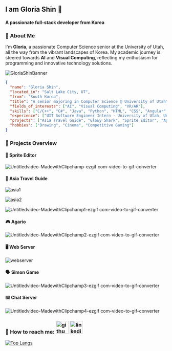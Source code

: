 ## I am Gloria Shin 👋
#### A passionate full-stack developer from Korea


### 👤 About Me


I'm **Gloria**, a passionate Computer Science senior at the University of Utah, all the way from the vibrant landscapes of Korea. 
My academic journey is steered towards **AI** and **Visual Computing**, reflecting my enthusiasm for programming and innovative technology solutions.


![GloriaShinBanner](https://github.com/bestcreator01/bestcreator01/assets/122410772/a30518d1-475e-41f0-a658-fd270992258e)

```json
{
  "name": "Gloria Shin",
  "located_in": "Salt Lake City, UT",
  "from": "South Korea",
  "title": "A senior majoring in Computer Science @ University of Utah",
  "fields_of_interests": ["AI", "Visual Computing", "VR/AR"],
  "skills": ["C/C++", "C#", "Java", "Python", "HTML", "CSS", "Angular", "JavaScript", "SQL", "GIT", "Docker", "Linux", "Arduino", "etc."],
  "experience": ["UIT Software Engineer Intern - University of Utah, University Support Services (March 2024 ~)"],
  "projects": ["Asia Travel Guide", "Glowy Shark", "Sprite Editor", "Agario", "Web Server", "Simon Game", "Chat Server"],
  "hobbies": ["Drawing", "Cinema", "Competitive Gaming"]
}
```


### 🔭 Projects Overview

#### 🎨 **Sprite Editor**

![Untitledvideo-MadewithClipchamp-ezgif com-video-to-gif-converter](https://github.com/bestcreator01/bestcreator01/assets/122410772/2f0ac0d6-5f11-4133-b54f-b5c21e69cbaa)




#### 📍 **Asia Travel Guide**

![asia1](https://github.com/bestcreator01/bestcreator01/assets/122410772/3d68251c-215a-4bc5-86aa-23420f42de19)

![asia2](https://github.com/bestcreator01/bestcreator01/assets/122410772/ea15252d-8728-41aa-8214-39dd27c9c671)

![Untitledvideo-MadewithClipchamp1-ezgif com-video-to-gif-converter](https://github.com/bestcreator01/bestcreator01/assets/122410772/520d54a0-f4ef-4101-bd86-cb465a6002af)




#### 🎮 **Agario**

![Untitledvideo-MadewithClipchamp2-ezgif com-video-to-gif-converter](https://github.com/bestcreator01/bestcreator01/assets/122410772/e952ce0e-0ef8-4d27-9e52-89aba7453ce1)




#### 🖥️ **Web Server**

![webserver](https://github.com/bestcreator01/bestcreator01/assets/122410772/bf3ec7d3-e17e-4959-a887-5259a57bdd91)




#### 🗣️ **Simon Game**

![Untitledvideo-MadewithClipchamp3-ezgif com-video-to-gif-converter](https://github.com/bestcreator01/bestcreator01/assets/122410772/afb1511a-b61a-4548-8bb6-eb423c319ef8)




#### ⌨️ **Chat Server**

![Untitledvideo-MadewithClipchamp4-ezgif com-video-to-gif-converter](https://github.com/bestcreator01/bestcreator01/assets/122410772/8f9a937f-d8ca-4c8f-8ddd-b86fea634875)





### 👤 How to reach me: [<img src='https://cdn.jsdelivr.net/npm/simple-icons@3.0.1/icons/github.svg' alt='github' height='40'>](https://github.com/bestcreator01)  [<img src='https://cdn.jsdelivr.net/npm/simple-icons@3.0.1/icons/linkedin.svg' alt='linkedin' height='40'>](https://www.linkedin.com/in/gloria-shin-16b05a230/)

[![Top Langs](https://github-readme-stats.vercel.app/api/top-langs/?username=bestcreator01)](https://github.com/anuraghazra/github-readme-stats)
